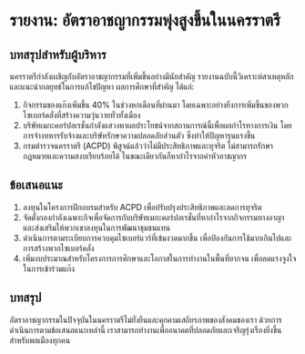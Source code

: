 # รายงาน: อัตราอาชญากรรมพุ่งสูงขึ้นในนครราตรี

## บทสรุปสำหรับผู้บริหาร

นครราตรีกำลังเผชิญกับอัตราอาชญากรรมที่เพิ่มขึ้นอย่างมีนัยสำคัญ รายงานฉบับนี้วิเคราะห์สาเหตุหลักและแนะนำกลยุทธ์ในการแก้ไขปัญหา ผลการศึกษาที่สำคัญ ได้แก่:

1.  กิจกรรมของแก๊งเพิ่มขึ้น 40% ในช่วงหกเดือนที่ผ่านมา โดยเฉพาะอย่างยิ่งการเพิ่มขึ้นของพวกไซเบอร์คลั่งที่สร้างความวุ่นวายทั่วทั้งเมือง
2.  บริษัทเมกะคอร์ปอเรชั่นกำลังแสวงหาผลประโยชน์จากสถานการณ์นี้เพื่อผลกำไรทางการเงิน โดยการจ้างทหารรับจ้างและบริษัทรักษาความปลอดภัยส่วนตัว ซึ่งทำให้ปัญหารุนแรงขึ้น
3.  กรมตำรวจนครราตรี (ACPD) พิสูจน์แล้วว่าไม่มีประสิทธิภาพและทุจริต ไม่สามารถรักษากฎหมายและความสงบเรียบร้อยได้ ในขณะเดียวกันก็หากำไรจากค่าหัวอาชญากร

## ข้อเสนอแนะ

1.  ลงทุนในโครงการฝึกอบรมสำหรับ ACPD เพื่อปรับปรุงประสิทธิภาพและลดการทุจริต
2.  จัดตั้งกองกำลังเฉพาะกิจเพื่อจัดการกับบริษัทเมกะคอร์ปอเรชั่นที่หากำไรจากกิจกรรมทางอาญา และส่งเสริมให้พวกเขาลงทุนในการพัฒนาชุมชนแทน
3.  ดำเนินการตามระเบียบการควบคุมไซเบอร์แวร์ที่เข้มงวดมากขึ้น เพื่อป้องกันการใช้มากเกินไปและการสร้างพวกไซเบอร์คลั่ง
4.  เพิ่มงบประมาณสำหรับโครงการการศึกษาและโอกาสในการทำงานในพื้นที่ยากจน เพื่อลดแรงจูงใจในการเข้าร่วมแก๊ง

## บทสรุป

อัตราอาชญากรรมในปัจจุบันในนครราตรีไม่ยั่งยืนและคุกคามเสถียรภาพของสังคมของเรา ด้วยการดำเนินการตามข้อเสนอแนะเหล่านี้ เราสามารถทำงานเพื่ออนาคตที่ปลอดภัยและเจริญรุ่งเรืองยิ่งขึ้นสำหรับพลเมืองทุกคน
